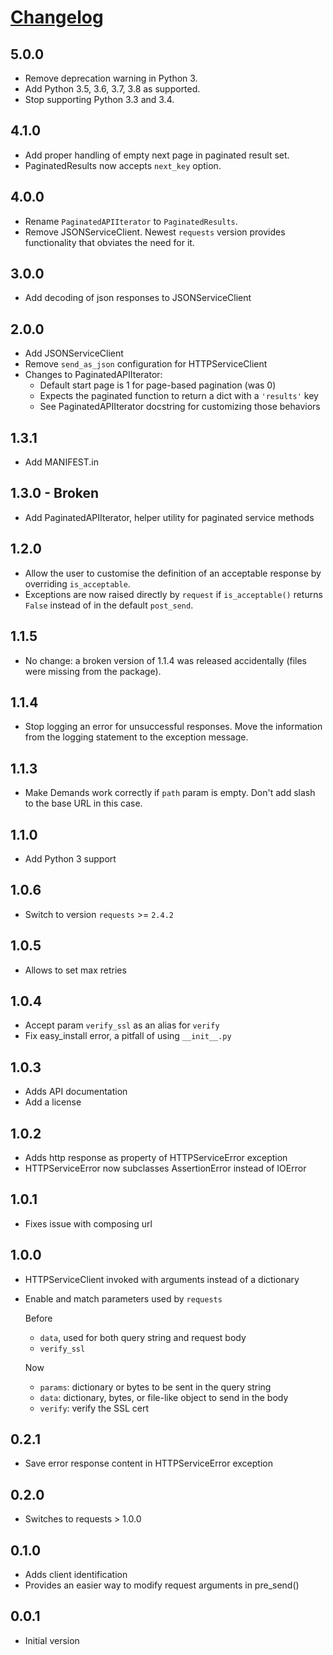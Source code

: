 # [Changelog](https://github.com/yola/demands/releases)

## 5.0.0

* Remove deprecation warning in Python 3.
* Add Python 3.5, 3.6, 3.7, 3.8 as supported.
* Stop supporting Python 3.3 and 3.4.

## 4.1.0

* Add proper handling of empty next page in paginated result set.
* PaginatedResults now accepts `next_key` option.

## 4.0.0

* Rename `PaginatedAPIIterator` to `PaginatedResults`.
* Remove JSONServiceClient. Newest `requests` version provides functionality
  that obviates the need for it.

## 3.0.0

* Add decoding of json responses to JSONServiceClient

## 2.0.0

* Add JSONServiceClient
* Remove `send_as_json` configuration for HTTPServiceClient
* Changes to PaginatedAPIIterator:
    * Default start page is 1 for page-based pagination (was 0)
    * Expects the paginated function to return a dict with a `'results'` key
    * See PaginatedAPIIterator docstring for customizing those behaviors

## 1.3.1

* Add MANIFEST.in

## 1.3.0 - Broken

* Add PaginatedAPIIterator, helper utility for paginated service methods

## 1.2.0

* Allow the user to customise the definition of an acceptable response by overriding `is_acceptable`.
* Exceptions are now raised directly by `request` if `is_acceptable()` returns `False` instead of in the default
`post_send`.

## 1.1.5

* No change: a broken version of 1.1.4 was released accidentally (files were missing from the package).

## 1.1.4

* Stop logging an error for unsuccessful responses. Move the information
  from the logging statement to the exception message.

## 1.1.3

* Make Demands work correctly if `path` param is empty. Don't add slash to
  the base URL in this case.

## 1.1.0

* Add Python 3 support

## 1.0.6

* Switch to version `requests` >= `2.4.2`

## 1.0.5

* Allows to set max retries

## 1.0.4

* Accept param `verify_ssl` as an alias for `verify`
* Fix easy_install error, a pitfall of using `__init__.py`

## 1.0.3

* Adds API documentation
* Add a license

## 1.0.2

* Adds http response as property of HTTPServiceError exception
* HTTPServiceError now subclasses AssertionError instead of IOError

## 1.0.1

* Fixes issue with composing url

## 1.0.0

* HTTPServiceClient invoked with arguments instead of a dictionary
* Enable and match parameters used by `requests`

    Before
    * `data`, used for both query string and request body
    * `verify_ssl`

    Now
    * `params`: dictionary or bytes to be sent in the query string
    * `data`: dictionary, bytes, or file-like object to send in the body
    * `verify`: verify the SSL cert

## 0.2.1

* Save error response content in HTTPServiceError exception

## 0.2.0

* Switches to requests > 1.0.0

## 0.1.0

* Adds client identification
* Provides an easier way to modify request arguments in pre_send()

## 0.0.1

* Initial version
